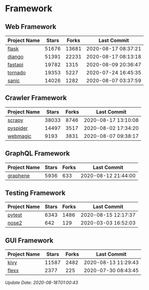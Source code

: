 # Framework

## Web Framework

| Project Name | Stars | Forks | Last Commit |
| ------------ | ----- | ----- | ----------- |
| [flask](https://github.com/pallets/flask) | 51676 | 13681 | 2020-08-17 08:37:21 |
| [django](https://github.com/django/django) | 51391 | 22231 | 2020-08-17 08:13:18 |
| [fastapi](https://github.com/tiangolo/fastapi) | 19782 | 1315 | 2020-08-09 20:36:47 |
| [tornado](https://github.com/tornadoweb/tornado) | 19353 | 5227 | 2020-07-24 16:45:35 |
| [sanic](https://github.com/huge-success/sanic) | 14026 | 1282 | 2020-08-07 03:37:59 |

## Crawler Framework

| Project Name | Stars | Forks | Last Commit |
| ------------ | ----- | ----- | ----------- |
| [scrapy](https://github.com/scrapy/scrapy) | 38033 | 8746 | 2020-08-17 13:10:08 |
| [pyspider](https://github.com/binux/pyspider) | 14497 | 3517 | 2020-08-02 17:34:20 |
| [webmagic](https://github.com/code4craft/webmagic) | 9193 | 3831 | 2020-08-07 09:38:17 |

## GraphQL Framework

| Project Name | Stars | Forks | Last Commit |
| ------------ | ----- | ----- | ----------- |
| [graphene](https://github.com/graphql-python/graphene) | 5936 | 633 | 2020-08-12 21:44:00 |

## Testing Framework

| Project Name | Stars | Forks | Last Commit |
| ------------ | ----- | ----- | ----------- |
| [pytest](https://github.com/pytest-dev/pytest) | 6343 | 1486 | 2020-08-15 12:17:37 |
| [nose2](https://github.com/nose-devs/nose2) | 642 | 129 | 2020-03-03 16:52:03 |

## GUI Framework

| Project Name | Stars | Forks | Last Commit |
| ------------ | ----- | ----- | ----------- |
| [kivy](https://github.com/kivy/kivy) | 11587 | 2482 | 2020-08-13 11:29:43 |
| [flexx](https://github.com/flexxui/flexx) | 2377 | 225 | 2020-07-30 08:43:45 |

*Update Date: 2020-08-18T01:00:43*